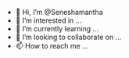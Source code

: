 - 👋 Hi, I’m @Seneshamantha
- 👀 I’m interested in ...
- 🌱 I’m currently learning ...
- 💞️ I’m looking to collaborate on ...
- 📫 How to reach me ...

<!---
Seneshamantha/Seneshamantha is a ✨ special ✨ repository because its `README.md` (this file) appears on your GitHub profile.
You can click the Preview link to take a look at your changes.
--->

